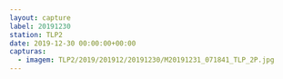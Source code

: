 ```yaml
---
layout: capture
label: 20191230
station: TLP2
date: 2019-12-30 00:00:00+00:00
capturas:
  - imagem: TLP2/2019/201912/20191230/M20191231_071841_TLP_2P.jpg
---
```


